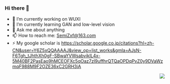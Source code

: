 ### Hi there 👋

- 🔭 I’m currently working on WUXI
- 🌱 I’m currently learning GAN and low-level vision 
- 💬 Ask me about anything
- 📫 How to reach me: SemiZxf@163.com
- ⚡ My google scholar is https://scholar.google.co.jp/citations?hl=zh-CN&user=Y6Z5xQQAAAAJ&view_op=list_works&gmla=AJsN-F6Tgh_tJhthXh0gF-SBwaYVWsabviklL4x-5M40BF2PasEao9hMCEOFXc5qOaz7zl9uffhrQTQaOPDqPvZ0y9DVaWzmqF988M9F2OZE36xC2GRH3iA
<img align="right" src="https://github-readme-stats.vercel.app/api?username=zhangbaijin&show_icons=true">


